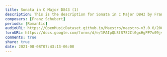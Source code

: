 ```yaml
---
title: Sonata in C Major D843 (1)
description: This is the description for Sonata in C Major D843 by Franz Schubert
composers: [Franz Schubert]
periods: [Romantic]
audioURL: https://OpenMusicDataset.github.io/Maestro/maestro-v3.0.0/2009/MIDI-Unprocessed_16_R2_2009_01_ORIG_MID--AUDIO_16_R2_2009_16_R2_2009_04_WAV.midi
formURL: https://docs.google.com/forms/d/e/1FAIpQLSfS7S2Cl0gxHgPP7u09jvFoGhrXlvox2dvjop3cMrRHFdZzog/viewform
comments: true
share: true
date: 2021-08-08T07:43:13-06:00
---
```

